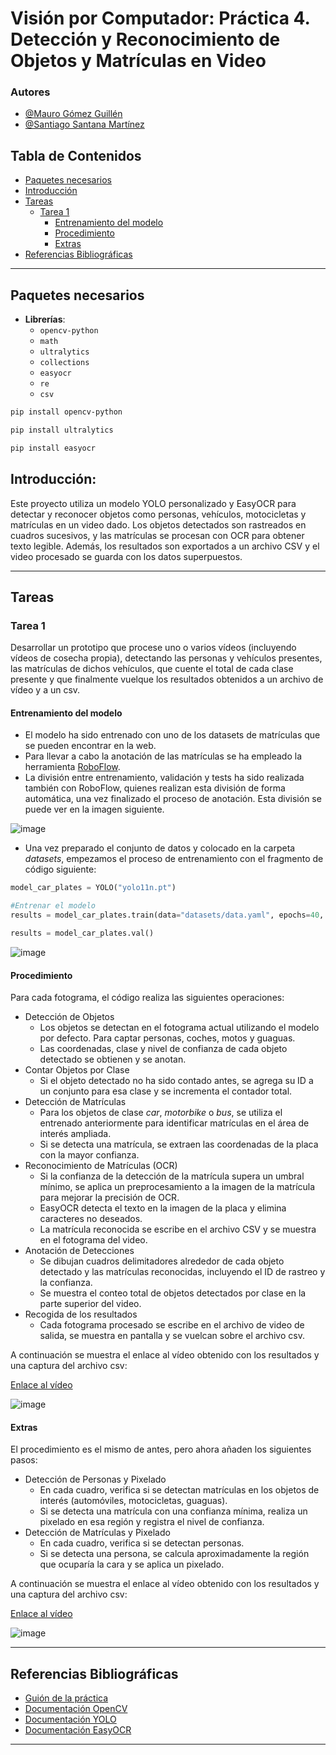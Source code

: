 
# Visión por Computador: Práctica 4. Detección y Reconocimiento de Objetos y Matrículas en Video

### Autores

- [@Mauro Gómez Guillén](https://github.com/MGGdesigns)
- [@Santiago Santana Martínez](https://github.com/Tiago1615)

## Tabla de Contenidos

- [Paquetes necesarios](#paquetes-necesarios)
- [Introducción](#introducción)
- [Tareas](#tareas)
  - [Tarea 1](#tarea-1)
    - [Entrenamiento del modelo](#entrenamiento-del-modelo)
    - [Procedimiento](#procedimiento)
    - [Extras](#extras)
- [Referencias Bibliográficas](#referencias-bibliográficas)

---

## Paquetes necesarios

- **Librerías**:
  - `opencv-python`
  - `math`
  - `ultralytics`
  - `collections`
  - `easyocr`
  - `re`
  - `csv`

```bash
pip install opencv-python
```

```bash
pip install ultralytics
```

```bash
pip install easyocr
```

## Introducción:
Este proyecto utiliza un modelo YOLO personalizado y EasyOCR para detectar y reconocer objetos como personas, vehículos, motocicletas y matrículas en un video dado. Los objetos detectados son rastreados en cuadros sucesivos, y las matrículas se procesan con OCR para obtener texto legible. Además, los resultados son exportados a un archivo CSV y el video procesado se guarda con los datos superpuestos.

---

## Tareas

### Tarea 1
Desarrollar un prototipo que procese uno o varios vídeos (incluyendo vídeos de cosecha propia), detectando las personas y vehículos presentes, las matrículas de dichos vehículos, que cuente el total de cada clase presente y que finalmente vuelque los resultados obtenidos a un archivo de vídeo y a un csv.

#### Entrenamiento del modelo

- El modelo ha sido entrenado con uno de los datasets de matrículas que se pueden encontrar en la web.
- Para llevar a cabo la anotación de las matrículas se ha empleado la herramienta [RoboFlow](https://roboflow.com/).
- La división entre entrenamiento, validación y tests ha sido realizada también con RoboFlow, quienes realizan esta división de forma automática, una vez finalizado el proceso de anotación. Esta división se puede ver en la imagen siguiente.

![image](https://github.com/user-attachments/assets/2c4f68e5-1f00-42a4-836f-76e4c3f84655)

- Una vez preparado el conjunto de datos y colocado en la carpeta *datasets*, empezamos el proceso de entrenamiento con el fragmento de código siguiente:

```py
model_car_plates = YOLO("yolo11n.pt")

#Entrenar el modelo
results = model_car_plates.train(data="datasets/data.yaml", epochs=40, imgsz=416, batch=4, device="cpu")

results = model_car_plates.val()
```

![image](https://github.com/user-attachments/assets/22094148-8c26-4990-bd4a-37f35921e1b1)

#### Procedimiento

Para cada fotograma, el código realiza las siguientes operaciones:

- Detección de Objetos
  - Los objetos se detectan en el fotograma actual utilizando el modelo por defecto. Para captar personas, coches, motos y guaguas.
  - Las coordenadas, clase y nivel de confianza de cada objeto detectado se obtienen y se anotan.
- Contar Objetos por Clase
  - Si el objeto detectado no ha sido contado antes, se agrega su ID a un conjunto para esa clase y se incrementa el contador total.
- Detección de Matrículas
  - Para los objetos de clase *car*, *motorbike* o *bus*, se utiliza el entrenado anteriormente para identificar matrículas en el área de interés ampliada.
  - Si se detecta una matrícula, se extraen las coordenadas de la placa con la mayor confianza.
- Reconocimiento de Matrículas (OCR)
  - Si la confianza de la detección de la matrícula supera un umbral mínimo, se aplica un preprocesamiento a la imagen de la matrícula para mejorar la precisión de OCR.
  - EasyOCR detecta el texto en la imagen de la placa y elimina caracteres no deseados.
  - La matrícula reconocida se escribe en el archivo CSV y se muestra en el fotograma del video.
- Anotación de Detecciones
  - Se dibujan cuadros delimitadores alrededor de cada objeto detectado y las matrículas reconocidas, incluyendo el ID de rastreo y la confianza.
  - Se muestra el conteo total de objetos detectados por clase en la parte superior del video.
- Recogida de los resultados
  - Cada fotograma procesado se escribe en el archivo de video de salida, se muestra en pantalla y se vuelcan sobre el archivo csv.

A continuación se muestra el enlace al vídeo obtenido con los resultados y una captura del archivo csv:

[Enlace al vídeo](https://youtu.be/oXd5fMVbrEc)

![image](https://github.com/user-attachments/assets/28cccadd-0fb0-4f08-b7b7-3a2e14b24213)

#### Extras

El procedimiento es el mismo de antes, pero ahora añaden los siguientes pasos:

- Detección de Personas y Pixelado
  - En cada cuadro, verifica si se detectan matrículas en los objetos de interés (automóviles, motocicletas, guaguas).
  - Si se detecta una matrícula con una confianza mínima, realiza un pixelado en esa región y registra el nivel de confianza.
- Detección de Matrículas y Pixelado
  - En cada cuadro, verifica si se detectan personas.
  - Si se detecta una persona, se calcula aproximadamente la región que ocuparía la cara y se aplica un pixelado.

A continuación se muestra el enlace al vídeo obtenido con los resultados y una captura del archivo csv:

[Enlace al vídeo](https://www.youtube.com/watch?v=qZrSQxeNfw8)

![image](https://github.com/user-attachments/assets/f40f99a4-71cd-43c7-9ffc-6681b39743d9)

---

## Referencias Bibliográficas

- [Guión de la práctica](https://github.com/otsedom/otsedom.github.io/tree/main/VC/P4)
- [Documentación OpenCV](https://docs.opencv.org/4.x/)
- [Documentación YOLO](https://docs.ultralytics.com/)
- [Documentación EasyOCR](https://www.jaided.ai/easyocr/documentation/)

---
